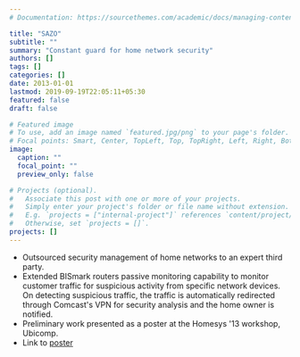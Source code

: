 ```yaml
---
# Documentation: https://sourcethemes.com/academic/docs/managing-content/

title: "SAZO"
subtitle: ""
summary: "Constant guard for home network security"
authors: []
tags: []
categories: []
date: 2013-01-01
lastmod: 2019-09-19T22:05:11+05:30
featured: false
draft: false

# Featured image
# To use, add an image named `featured.jpg/png` to your page's folder.
# Focal points: Smart, Center, TopLeft, Top, TopRight, Left, Right, BottomLeft, Bottom, BottomRight.
image:
  caption: ""
  focal_point: ""
  preview_only: false

# Projects (optional).
#   Associate this post with one or more of your projects.
#   Simply enter your project's folder or file name without extension.
#   E.g. `projects = ["internal-project"]` references `content/project/deep-learning/index.md`.
#   Otherwise, set `projects = []`.
projects: []
---
```


- Outsourced security management of home networks to an expert third party.
- Extended BISmark routers passive monitoring capability to monitor customer traffic for suspicious activity from specific network devices. On detecting suspicious traffic, the traffic is automatically redirected through Comcast's VPN for security analysis and the home owner is notified.
- Preliminary work presented as a poster at the Homesys '13 workshop, Ubicomp.
- Link to [poster](../../publication/panoptes2013.pdf)